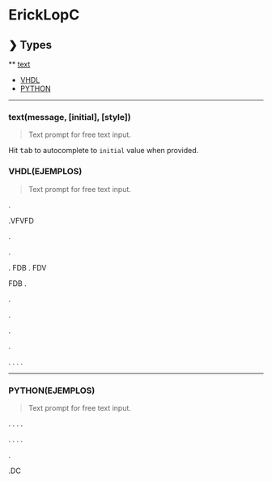 # ErickLopC


## ❯ Types

** [text](#textmessage-initial-style)
* [VHDL](#EJEMPLOS)
* [PYTHON](#EJEMPLOS)
  
***

### text(message, [initial], [style])
> Text prompt for free text input.

Hit <kbd>tab</kbd> to autocomplete to `initial` value when provided.


### VHDL(EJEMPLOS)
>Text prompt for free text input.


.

.VFVFD 

.

.

.
FDB
.
FDV

FDB
.

.

.

.

.

.
.
.
.

***
### PYTHON(EJEMPLOS)
>Text prompt for free text input.

.
.
.
.

.
.
.
.

.


.DC
```js


